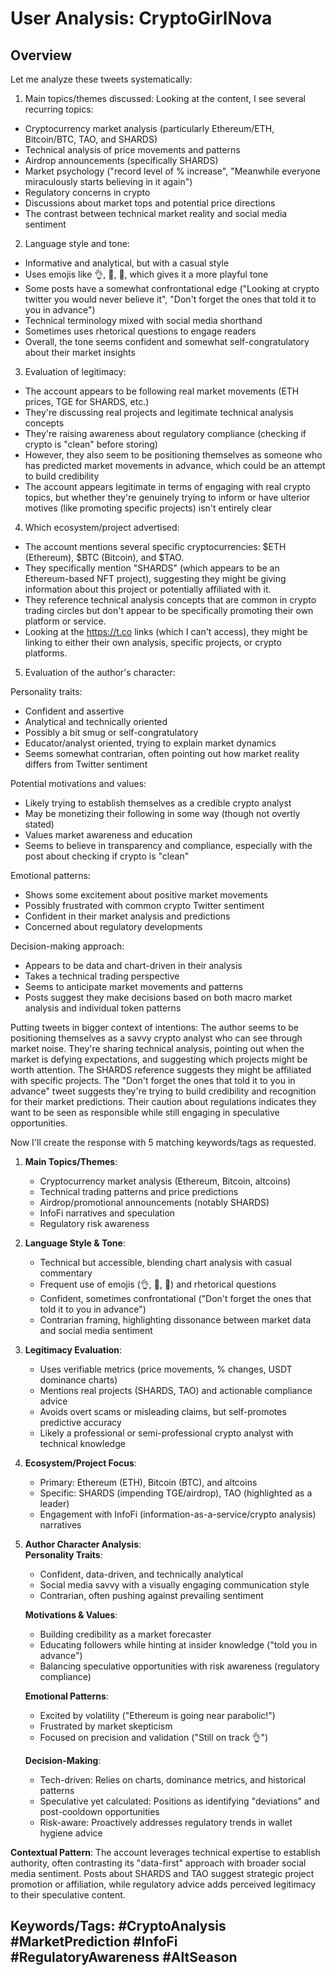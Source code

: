 # User Analysis: CryptoGirlNova

## Overview

<think>
Let me analyze these tweets systematically:

1. Main topics/themes discussed:
Looking at the content, I see several recurring topics:
- Cryptocurrency market analysis (particularly Ethereum/ETH, Bitcoin/BTC, TAO, and SHARDS)
- Technical analysis of price movements and patterns
- Airdrop announcements (specifically SHARDS)
- Market psychology ("record level of % increase", "Meanwhile everyone miraculously starts believing in it again")
- Regulatory concerns in crypto
- Discussions about market tops and potential price directions
- The contrast between technical market reality and social media sentiment

2. Language style and tone:
- Informative and analytical, but with a casual style
- Uses emojis like 👌, 🎯, 👀, which gives it a more playful tone
- Some posts have a somewhat confrontational edge ("Looking at crypto twitter you would never believe it", "Don't forget the ones that told it to you in advance")
- Technical terminology mixed with social media shorthand
- Sometimes uses rhetorical questions to engage readers
- Overall, the tone seems confident and somewhat self-congratulatory about their market insights

3. Evaluation of legitimacy:
- The account appears to be following real market movements (ETH prices, TGE for SHARDS, etc.)
- They're discussing real projects and legitimate technical analysis concepts
- They're raising awareness about regulatory compliance (checking if crypto is "clean" before storing)
- However, they also seem to be positioning themselves as someone who has predicted market movements in advance, which could be an attempt to build credibility
- The account appears legitimate in terms of engaging with real crypto topics, but whether they're genuinely trying to inform or have ulterior motives (like promoting specific projects) isn't entirely clear

4. Which ecosystem/project advertised:
- The account mentions several specific cryptocurrencies: $ETH (Ethereum), $BTC (Bitcoin), and $TAO.
- They specifically mention "SHARDS" (which appears to be an Ethereum-based NFT project), suggesting they might be giving information about this project or potentially affiliated with it.
- They reference technical analysis concepts that are common in crypto trading circles but don't appear to be specifically promoting their own platform or service.
- Looking at the https://t.co links (which I can't access), they might be linking to either their own analysis, specific projects, or crypto platforms.

5. Evaluation of the author's character:

Personality traits:
- Confident and assertive
- Analytical and technically oriented
- Possibly a bit smug or self-congratulatory
- Educator/analyst oriented, trying to explain market dynamics
- Seems somewhat contrarian, often pointing out how market reality differs from Twitter sentiment

Potential motivations and values:
- Likely trying to establish themselves as a credible crypto analyst
- May be monetizing their following in some way (though not overtly stated)
- Values market awareness and education
- Seems to believe in transparency and compliance, especially with the post about checking if crypto is "clean"

Emotional patterns:
- Shows some excitement about positive market movements
- Possibly frustrated with common crypto Twitter sentiment
- Confident in their market analysis and predictions
- Concerned about regulatory developments

Decision-making approach:
- Appears to be data and chart-driven in their analysis
- Takes a technical trading perspective
- Seems to anticipate market movements and patterns
- Posts suggest they make decisions based on both macro market analysis and individual token patterns

Putting tweets in bigger context of intentions:
The author seems to be positioning themselves as a savvy crypto analyst who can see through market noise. They're sharing technical analysis, pointing out when the market is defying expectations, and suggesting which projects might be worth attention. The SHARDS reference suggests they might be affiliated with specific projects. The "Don't forget the ones that told it to you in advance" tweet suggests they're trying to build credibility and recognition for their market predictions. Their caution about regulations indicates they want to be seen as responsible while still engaging in speculative opportunities.

Now I'll create the response with 5 matching keywords/tags as requested.
</think>

1. **Main Topics/Themes**: 
   - Cryptocurrency market analysis (Ethereum, Bitcoin, altcoins)
   - Technical trading patterns and price predictions
   - Airdrop/promotional announcements (notably SHARDS)
   - InfoFi narratives and speculation
   - Regulatory risk awareness

2. **Language Style & Tone**: 
   - Technical but accessible, blending chart analysis with casual commentary
   - Frequent use of emojis (👌, 🎯, 👀) and rhetorical questions
   - Confident, sometimes confrontational ("Don't forget the ones that told it to you in advance")
   - Contrarian framing, highlighting dissonance between market data and social media sentiment

3. **Legitimacy Evaluation**: 
   - Uses verifiable metrics (price movements, % changes, USDT dominance charts)
   - Mentions real projects (SHARDS, TAO) and actionable compliance advice
   - Avoids overt scams or misleading claims, but self-promotes predictive accuracy
   - Likely a professional or semi-professional crypto analyst with technical knowledge

4. **Ecosystem/Project Focus**: 
   - Primary: Ethereum (ETH), Bitcoin (BTC), and altcoins
   - Specific: SHARDS (impending TGE/airdrop), TAO (highlighted as a leader)
   - Engagement with InfoFi (information-as-a-service/crypto analysis) narratives

5. **Author Character Analysis**:  
   **Personality Traits**:  
   - Confident, data-driven, and technically analytical  
   - Social media savvy with a visually engaging communication style  
   - Contrarian, often pushing against prevailing sentiment  

   **Motivations & Values**:  
   - Building credibility as a market forecaster  
   - Educating followers while hinting at insider knowledge ("told you in advance")  
   - Balancing speculative opportunities with risk awareness (regulatory compliance)  

   **Emotional Patterns**:  
   - Excited by volatility ("Ethereum is going near parabolic!")  
   - Frustrated by market skepticism  
   - Focused on precision and validation ("Still on track 👌")  

   **Decision-Making**:  
   - Tech-driven: Relies on charts, dominance metrics, and historical patterns  
   - Speculative yet calculated: Positions as identifying "deviations" and post-cooldown opportunities  
   - Risk-aware: Proactively addresses regulatory trends in wallet hygiene advice  

**Contextual Pattern**: The account leverages technical expertise to establish authority, often contrasting its "data-first" approach with broader social media sentiment. Posts about SHARDS and TAO suggest strategic project promotion or affiliation, while regulatory advice adds perceived legitimacy to their speculative content.

**Keywords/Tags**: #CryptoAnalysis #MarketPrediction #InfoFi #RegulatoryAwareness #AltSeason
---
